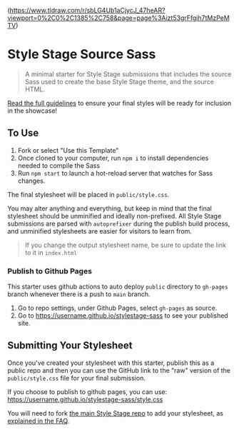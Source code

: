 (https://www.tldraw.com/r/sbLG4Ub1aCjycJ_47heAR?viewport=0%2C0%2C1385%2C758&page=page%3Aizt53grFfgih7tMzPeMTV) 

# Style Stage Source Sass

> A minimal starter for Style Stage submissions that includes the source Sass used to create the base Style Stage theme, and the source HTML.

[Read the full guidelines](https://stylestage.dev/guidelines/) to ensure your final styles will be ready for inclusion in the showcase!

## To Use

1. Fork or select "Use this Template"
2. Once cloned to your computer, run `npm i` to install dependencies needed to compile the Sass
3. Run `npm start` to launch a hot-reload server that watches for Sass changes.

The final stylesheet will be placed in `public/style.css`.

You may alter anything and everything, but keep in mind that the final stylesheet should be unminified and ideally non-prefixed. All Style Stage submissions are parsed with `autoprefixer` during the publish build process, and unminified stylesheets are easier for visitors to learn from.

> If you change the output stylesheet name, be sure to update the link to it in `index.html`

### Publish to Github Pages
This starter uses github actions to auto deploy `public` directory to `gh-pages` branch whenever there is a push to `main` branch.
1. Go to repo settings, under Github Pages, select `gh-pages` as source.
2. Go to https://username.github.io/stylestage-sass to see your published site.

## Submitting Your Stylesheet

Once you've created your stylesheet with this starter, publish this as a public repo and then you can use the GitHub link to the "raw" version of the `public/style.css` file for your final submission.

If you choose to publish to github pages, you can use:
https://username.github.io/stylestage-sass/style.css

You will need to fork [the main Style Stage repo](https://github.com/5t3ph/stylestage) to add your stylesheet, as [explained in the FAQ](https://stylestage.dev/guidelines/#how-do-i-create-a-pull-request-pr).
